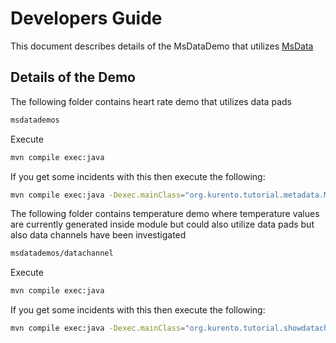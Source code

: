 Developers Guide
=========================

This document describes details of the MsDataDemo that utilizes [MsData](https://github.com/nubomedia-vtt/msdata)

Details of the Demo
---------

The following folder contains heart rate demo that utilizes data pads
```bash
msdatademos
```
Execute
```bash
mvn compile exec:java
```

If you get some incidents with this then execute the following:
```bash
mvn compile exec:java -Dexec.mainClass="org.kurento.tutorial.metadata.MetadataHandler"
```

The following folder contains temperature demo where temperature values are currently generated inside module but could also utilize data pads but also data channels have been investigated
```bash
msdatademos/datachannel
```

Execute
```bash
mvn compile exec:java
```

If you get some incidents with this then execute the following:
```bash
mvn compile exec:java -Dexec.mainClass="org.kurento.tutorial.showdatachannel.ShowDataChannelHandler"
```

